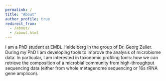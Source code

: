 ```yaml
---
permalink: /
title: "About"
author_profile: true
redirect_from:
  - /about/
  - /about.html
---
```


I am a PhD student at EMBL Heidelberg in the group of Dr. Georg Zeller.
During my PhD I am developing tools to improve the analysis of microbiome data. In particular, I am interested in taxonomic profiling tools: how we can retrieve the composition of a microbial community from high-throughput sequencing data (either from whole metagenome sequencing or 16s rRNA gene amplicon).
